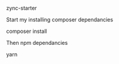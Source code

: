 zync-starter


Start my installing composer dependancies

composer install

Then npm dependancies

yarn

